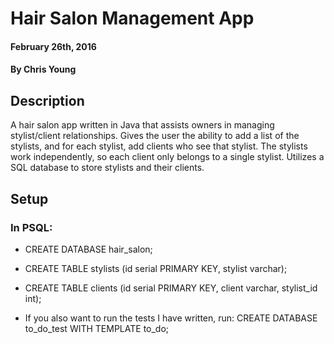 # Hair Salon Management App

#### February 26th, 2016

#### By Chris Young

## Description

A hair salon app written in Java that assists owners in managing stylist/client relationships. Gives the user the ability to add a list of the stylists, and for each stylist, add clients who see that stylist. The stylists work independently, so each client only belongs to a single stylist. Utilizes a SQL database to store stylists and their clients.

## Setup

### In PSQL:
* CREATE DATABASE hair_salon;
* CREATE TABLE stylists (id serial PRIMARY KEY, stylist varchar);
* CREATE TABLE clients (id serial PRIMARY KEY, client varchar, stylist_id int);

* If you also want to run the tests I have written, run: CREATE DATABASE to_do_test WITH TEMPLATE to_do;
